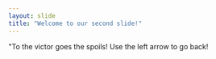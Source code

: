 ```yaml
---
layout: slide
title: "Welcome to our second slide!"
---
```

"To the victor goes the spoils!
Use the left arrow to go back!
